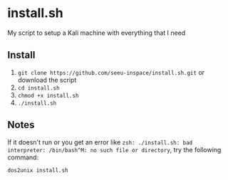 # install.sh
My script to setup a Kali machine with everything that I need

## Install

1. `git clone https://github.com/seeu-inspace/install.sh.git` or download the script
2. `cd install.sh`
3. `chmod +x install.sh`
4. `./install.sh`

## Notes

If it doesn't run or you get an error like `zsh: ./install.sh: bad interpreter: /bin/bash^M: no such file or directory`, try the following command:
```
dos2unix install.sh
```
